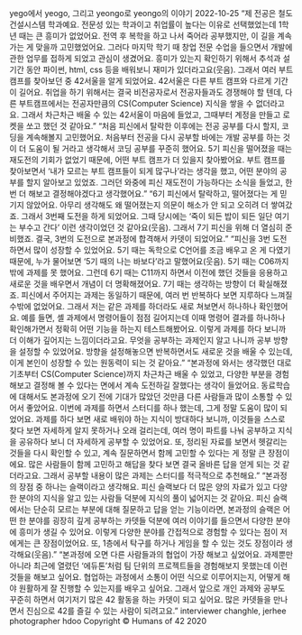 yego에서 yeogo, 그리고 yeongo로
yeongo의 이야기
2022-10-25
“제 전공은 철도건설시스템 학과예요. 전문성 있는 학과이고 취업률이 높다는 이유로 선택했었는데 1학년 때는 큰 흥미가 없었어요. 전역 후 복학을 하고 나서 죽어라 공부했지만, 이 길을 계속 가는 게 맞을까 고민했었어요. 그러다 마지막 학기 때 창업 전문 수업을 들으면서 개발에 관한 업무를 접하게 되었고 관심이 생겼어요. 흥미가 있는지 확인하기 위해서 추석과 설 기간 동안 파이썬, html, css 등을 배워보니 재미가 있더라고요(웃음). 그래서 여러 부트 캠프를 찾아보던 중 42서울을 알게 되었어요. 42서울은 다른 부트 캠프와 다르게 기간이 길어요. 취업을 하기 위해서는 결국 비전공자로서 전공자들과도 경쟁해야 할 텐데, 다른 부트캠프에서는 전공자만큼의 CS(Computer Science) 지식을 쌓을 수 없더라고요. 그래서 차근차근 배울 수 있는 42서울이 마음에 들었고, 그때부터 계정을 만들고 로켓을 쏘고 했던 것 같아요.”
“처음 피신에서 탈락한 이후에는 전공 공부를 다시 할지, 코딩을 계속해볼지 고민했어요. 처음부터 전공을 다시 공부할 바에는 개발 공부를 하는 것이 더 도움이 될 거라고 생각해서 코딩 공부를 꾸준히 했어요. 5기 피신을 떨어졌을 때는 재도전의 기회가 없었기 때문에, 어떤 부트 캠프가 더 있을지 찾아봤어요. 부트 캠프를 찾아보면서 ‘내가 모르는 부트 캠프들이 되게 많구나’라는 생각을 했고, 어떤 분야의 공부를 할지 알아보고 있었죠. 그러던 와중에 피신 재도전이 가능하다는 소식을 들었고, 한 번 더 해보고 결정해야겠다고 생각했어요.”
“6기 피신에서 탈락하고, 떨어졌다는 게 믿기지 않았어요. 아무리 생각해도 왜 떨어졌는지 의문이 해소가 안 되고 오히려 더 쌓여갔죠. 그래서 3번째 도전을 하게 되었어요. 그때 당시에는 ‘죽이 되든 밥이 되든 일단 여기는 부수고 간다’ 이런 생각이었던 것 같아요(웃음). 그래서 7기 피신을 위해 더 열심히 준비했죠. 결국, 3번의 도전으로 본과정에 합격해서 카뎃이 되었어요.”
“피신을 3번 도전하면서 많이 성장할 수 있었어요. 5기 때는 독학으로 C언어를 조금 배우고 온 게 다였기 때문에, 누가 물어보면 ‘5기 때의 나는 바보다’라고 말했어요(웃음). 5기 때는 C06까지밖에 과제를 못 했어요. 그런데 6기 때는 C11까지 하면서 이전에 했던 것들을 응용하고 새로운 것을 배우면서 개념이 더 명확해졌어요. 7기 때는 생각하는 방향이 더 확실해졌죠. 피신에서 주어지는 과제는 동일하기 때문에, 여러 번 반복하다 보면 지루하다 느껴질 수밖에 없었어요. 그래서 저는 같은 과제를 하더라도 새로 쳐보면서 하나하나 확인했어요. 예를 들면, 셸 과제에서 명령어들이 점점 길어지는데 이때 명령어 결과를 하나하나 확인해가면서 정확히 어떤 기능을 하는지 테스트해봤어요. 이렇게 과제를 하다 보니까 더 이해가 깊어지는 느낌이더라고요. 무엇을 공부하는 과제인지 알고 나니까 공부 방향을 설정할 수 있었어요. 방향을 설정해놓으면 반복하면서도 새로운 것을 배울 수 있는데, 이게 본인이 성장할 수 있는 원동력이 되는 것 같아요.”
“본과정에 와서는 생각했던 대로 기초부터 CS(Computer Science)까지 차근차근 배울 수 있었고, 다양한 부분을 경험해보고 결정해 볼 수 있다는 면에서 계속 도전하길 잘했다는 생각이 들었어요. 동료학습에 대해서도 본과정에 오기 전에 기대가 많았던 것만큼 다른 사람들과 많이 소통할 수 있어서 좋았어요. 이번에 과제를 하면서 스터디를 하나 했는데, 그게 정말 도움이 많이 되었어요. 과제를 하다 보면 새로 배워야 하는 지식이 방대하다 보니까, 이것들을 스스로 찾다 보면 자세하게 알지 못하거나 오래 걸리는데, 여러 명이 파트를 나눠 공부하고 지식을 공유하다 보니 더 자세하게 공부할 수 있었어요. 또, 정리된 자료를 보면서 헷갈리는 것들을 다시 확인할 수 있고, 계속 질문하면서 함께 고민할 수 있다는 게 정말 큰 장점이에요. 많은 사람들이 함께 고민하고 해답을 찾다 보면 결국 올바른 답을 얻게 되는 것 같더라고요. 그래서 공부할 내용이 많은 과제는 스터디를 적극적으로 추천해요.”
“본과정의 장점 중 하나는 슬랙이라고 생각해요. 피신 슬랙보다 더 많은 양의 자료가 있고 다양한 분야의 지식을 알고 있는 사람들 덕분에 지식의 풀이 넓어지는 것 같아요. 피신 슬랙에서는 단순히 모르는 부분에 대해 질문하고 답을 얻는 기능이라면, 본과정의 슬랙은 어떤 한 분야를 굉장히 깊게 공부하는 카뎃들 덕분에 여러 이야기를 들으면서 다양한 분야에 흥미가 생길 수 있어요. 이렇게 다양한 분야를 간접적으로 경험할 수 있다는 점이 저에게는 큰 장점이었어요. 또, 1층에서 탁구를 하거나 게임을 할 수 있는 것도 장점이라 생각해요(웃음).”
“본과정에 오면 다른 사람들과의 협업이 가장 해보고 싶었어요. 과제뿐만 아니라 최근에 열렸던 ‘에듀톤’처럼 팀 단위의 프로젝트들을 경험해보지 못했는데 이런 것들을 해보고 싶어요. 협업하는 과정에서 소통이 어떤 식으로 이루어지는지, 어떻게 해야 원활하게 잘 진행할 수 있는지를 배우고 싶어요. 그래서 앞으로 개인 과제와 공부도 꾸준히 하면서 여기저기 많은 42 활동을 하는 카뎃이 되고 싶어요. 많은 카뎃들을 만나면서 진심으로 42를 즐길 수 있는 사람이 되려고요.”
interviewer changhle, jerhee
photographer hdoo
Copyright © Humans of 42 2020

